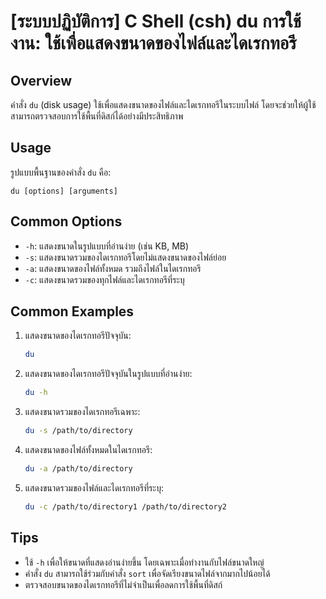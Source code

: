 # [ระบบปฏิบัติการ] C Shell (csh) du การใช้งาน: ใช้เพื่อแสดงขนาดของไฟล์และไดเรกทอรี

## Overview
คำสั่ง `du` (disk usage) ใช้เพื่อแสดงขนาดของไฟล์และไดเรกทอรีในระบบไฟล์ โดยจะช่วยให้ผู้ใช้สามารถตรวจสอบการใช้พื้นที่ดิสก์ได้อย่างมีประสิทธิภาพ

## Usage
รูปแบบพื้นฐานของคำสั่ง `du` คือ:

```
du [options] [arguments]
```

## Common Options
- `-h`: แสดงขนาดในรูปแบบที่อ่านง่าย (เช่น KB, MB)
- `-s`: แสดงขนาดรวมของไดเรกทอรีโดยไม่แสดงขนาดของไฟล์ย่อย
- `-a`: แสดงขนาดของไฟล์ทั้งหมด รวมถึงไฟล์ในไดเรกทอรี
- `-c`: แสดงขนาดรวมของทุกไฟล์และไดเรกทอรีที่ระบุ

## Common Examples
1. แสดงขนาดของไดเรกทอรีปัจจุบัน:
   ```bash
   du
   ```

2. แสดงขนาดของไดเรกทอรีปัจจุบันในรูปแบบที่อ่านง่าย:
   ```bash
   du -h
   ```

3. แสดงขนาดรวมของไดเรกทอรีเฉพาะ:
   ```bash
   du -s /path/to/directory
   ```

4. แสดงขนาดของไฟล์ทั้งหมดในไดเรกทอรี:
   ```bash
   du -a /path/to/directory
   ```

5. แสดงขนาดรวมของไฟล์และไดเรกทอรีที่ระบุ:
   ```bash
   du -c /path/to/directory1 /path/to/directory2
   ```

## Tips
- ใช้ `-h` เพื่อให้ขนาดที่แสดงอ่านง่ายขึ้น โดยเฉพาะเมื่อทำงานกับไฟล์ขนาดใหญ่
- คำสั่ง `du` สามารถใช้ร่วมกับคำสั่ง `sort` เพื่อจัดเรียงขนาดไฟล์จากมากไปน้อยได้
- ตรวจสอบขนาดของไดเรกทอรีที่ไม่จำเป็นเพื่อลดการใช้พื้นที่ดิสก์